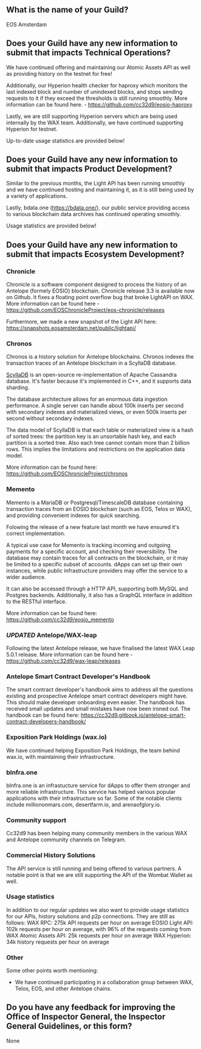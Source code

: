## What is the name of your Guild?

EOS Amsterdam

## Does your Guild have any new information to submit that impacts Technical Operations?
We have continued offering and maintaining our Atomic Assets API as well as providing history on the testnet for free!

Additionally, our Hyperion health checker for haproxy which monitors the last indexed block and number of unindexed blocks, and stops sending requests to it if they exceed the thresholds is still running smoothly. More information can be found here. - https://github.com/cc32d9/eosio-haproxy

Lastly, we are still supporting Hyperion servers which are being used internally by the WAX team. Additionally, we have continued supporting Hyperion for testnet.

Up-to-date usage statistics are provided below!

## Does your Guild have any new information to submit that impacts Product Development?
Similar to the previous months, the Light API has been running smoothly and we have continued hosting and maintaining it, as it is still being used by a variety of applications.

Lastly, bdata.one (https://bdata.one/), our public service providing access to various blockchain data archives has continued operating smoothly.

Usage statistics are provided below!

## Does your Guild have any new information to submit that impacts Ecosystem Development?

### Chronicle
Chronicle is a software component designed to process the history of an Antelope (formely EOSIO) blockchain. Chronicle release 3.3 is available now on Github. It fixes a floating point overflow bug that broke LightAPI on WAX. More information can be found here - https://github.com/EOSChronicleProject/eos-chronicle/releases

Furthermore, we made a new snapshot of the Light API here: https://snapshots.eosamsterdam.net/public/lightapi/

### Chronos
Chronos is a history solution for Antelope blockchains. Chronos indexes the transaction traces of an Antelope blockchain in a ScyllaDB database.

[ScyllaDB](https://www.scylladb.com/) is an open-source re-implementation of Apache Cassandra database. It's faster because it's implemented in C++, and it supports data sharding.

The database architecture allows for an enormous data ingestion performance. A single server can handle about 100k inserts per second with secondary indexes and materialized views, or even 500k inserts per second without secondary indexes.

The data model of ScyllaDB is that each table or materialized view is a hash of sorted trees: the partition key is an unsortable hash key, and each partition is a sorted tree. Also each tree cannot contain more than 2 billion rows. This implies the limitations and restrictions on the application data model.

More information can be found here: https://github.com/EOSChronicleProject/chronos

### Memento
Memento is a MariaDB or Postgresql/TimescaleDB database containing transaction traces from an EOSIO blockchain (such as EOS, Telos or WAX), and providing convenient indexes for quick searching. 

Folowing the release of a new feature last month we have ensured it's correct implementation.

A typical use case for Memento is tracking incoming and outgoing payments for a specific account, and checking their reversibility. The database may contain traces for all contracts on the blockchain, or it may be limited to a specific subset of accounts. dApps can set up their own instances, while public infrastructure providers may offer the service to a wider audience.

It can also be accessed through a HTTP API, supporting both MySQL and Postgres backends. Additionally, it also has a GraphQL interface in addition to the RESTful interface.

More information can be found here: https://github.com/cc32d9/eosio_memento

### *UPDATED* Antelope/WAX-leap
Following the latest Antelope release, we have finalised the latest WAX Leap 5.0.1 release. More information can be found here - https://github.com/cc32d9/wax-leap/releases

### Antelope Smart Contract Developer's Handbook
The smart contract developer's handbook aims to address all the questions existing and prospective Antelope smart contract developers might have. This should make developer onboarding even easier. The handbook has received small updates and small mistakes have now been ironed out. The handbook can be found here: https://cc32d9.gitbook.io/antelope-smart-contract-developers-handbook/

### Exposition Park Holdings (wax.io)
We have continued helping Exposition Park Holdings, the team behind wax.io, with maintaining their infrastructure.

### bInfra.one
bInfra.one is an infrastucture service for dApps to offer them stronger and more reliable infrastructure. This service has helped various popular applications with their infrastructure so far. Some of the notable clients include milliononmars.com, desertfarm.io, and arenaofglory.io.

### Community support
Cc32d9 has been helping many community members in the various WAX and Antelope community channels on Telegram.

### Commercial History Solutions
The API service is still running and being offered to various partners. A notable point is that we are still supporting the API of the Wombat Wallet as well.

### Usage statistics
In addition to our regular updates we also want to provide usage statistics for our APIs, history solutions and p2p connections. They are still as follows:
WAX RPC: 275k API requests per hour on average
EOSIO Light API: 102k requests per hour on average, with 96% of the requests coming from WAX
Atomic Assets API: 25k requests per hour on average
WAX Hyperion: 34k history requests per hour on average

### Other
Some other points worth mentioning:
* We have continued participating in a collaboration group between WAX, Telos, EOS, and other Antelope chains.

## Do you have any feedback for improving the Office of Inspector General, the Inspector General Guidelines, or this form?
None
